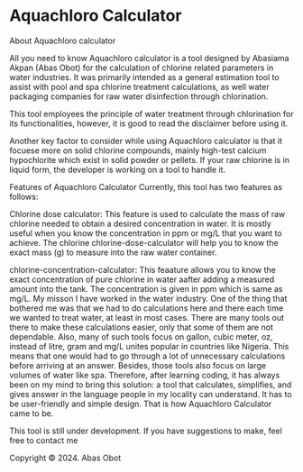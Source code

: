 # Aquachloro Calculator
About Aquachloro calculator

All you need to know
Aquachloro calculator is a tool designed by Abasiama Akpan (Abas Obot) for the calculation of chlorine related parameters in water industries. It was primarily intended as a general estimation tool to assist with pool and spa chlorine treatment calculations, as well water packaging companies for raw water disinfection through chlorination.

This tool employees the principle of water treatment through chlorination for its functionalities, however, it is good to read the disclaimer before using it.

Another key factor to consider while using Aquachloro calculator is that it focuese more on solid chlorine compounds, mainly high-test calcium hypochlorite which exist in solid powder or pellets. If your raw chlorine is in liquid form, the developer is working on a tool to handle it.

Features of Aquachloro Calculator
Currently, this tool has two features as follows:

Chlorine dose calculator:
This feature is used to calculate the mass of raw chlorine needed to obtain a desired concentration in water. It is mostly useful when you know the concentration in ppm or mg/L that you want to achieve. The chlorine chlorine-dose-calculator will help you to know the exact mass (g) to measure into the raw water container.

chlorine-concentration-calculator: This feaature allows you to know the exact concentration of pure chlorine in water aafter adding a measured amount into the tank. The concentration is given in ppm which is same as mg/L.
My misson
I have worked in the water industry. One of the thing that bothered me was that we had to do calculations here and there each time we wanted to treat water, at least in most cases. There are many tools out there to make these calculations easier, only that some of them are not dependable. Also, many of such tools focus on gallon, cubic meter, oz, instead of litre, gram and mg/L unites popular in countries like Nigeria. This means that one would had to go through a lot of unnecessary calculations before arriving at an answer. Besides, those tools also focus on large volumes of water like spa. Therefore, after learning coding, it has always been on my mind to bring this solution: a tool that calculates, simplifies, and gives answer in the language people in my locality can understand. It has to be user-friendly and simple design. That is how Aquachloro Calculator came to be.

This tool is still under development. If you have suggestions to make, feel free to contact me

Copyright © 2024. Abas Obot
